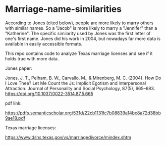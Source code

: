 # Marriage-name-similarities

According to Jones (cited below), people are more likely to marry others with similar names. So a "Jacob" is more likely to marry a "Jennifer" than a "Katherine". The specific similarity used by Jones was the first letter of one's first name. Jones did his work in 2004, but nowadays far more data is available in easily accessible formats.

This repo contains code to analyze Texas marriage licenses and see if it holds true with more data.

Jones paper:

Jones, J. T., Pelham, B. W., Carvallo, M., & Mirenberg, M. C. (2004). How Do I Love Thee? Let Me Count the Js: Implicit Egotism and Interpersonal Attraction. Journal of Personality and Social Psychology, 87(5), 665–683. https://doi.org/10.1037/0022-3514.87.5.665

pdf link:

https://pdfs.semanticscholar.org/531d/22cb1131fc7b08839a14bc8a72d38bb9ae18.pdf

Texas marriage licenses:

https://www.dshs.texas.gov/vs/marriagedivorce/mindex.shtm